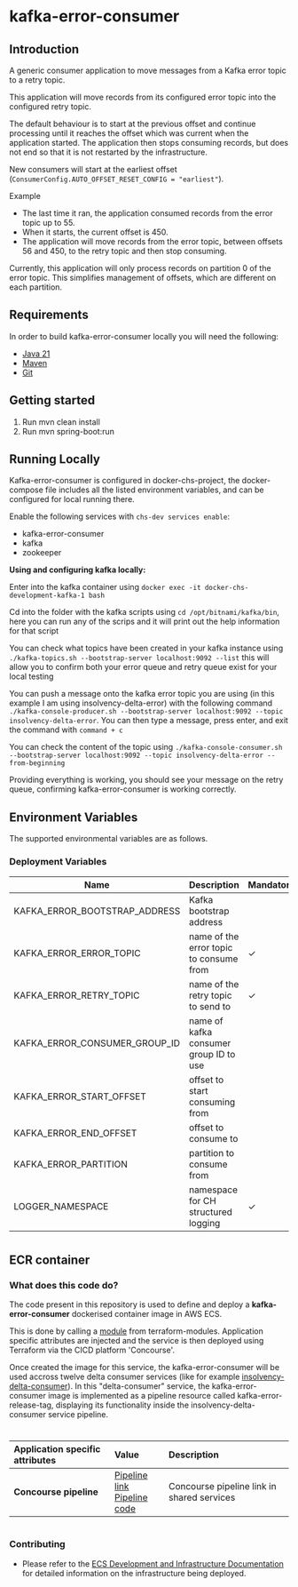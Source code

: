 # kafka-error-consumer

## Introduction

A generic consumer application to move messages from a Kafka error topic to a retry topic.

This application will move records from its configured error topic into the configured retry topic.

The default behaviour is to start at the previous offset and continue processing until it reaches the offset which was current when the application started. The application then stops consuming records, but does not end so that it is not restarted by the infrastructure.

New consumers will start at the earliest offset (`ConsumerConfig.AUTO_OFFSET_RESET_CONFIG = "earliest"`).

Example 

- The last time it ran, the application consumed records from the error topic up to 55.
- When it starts, the current offset is 450.
- The application will move records from the error topic, between offsets 56 and 450, to the retry topic and then stop consuming.

Currently, this application will only process records on partition 0 of the error topic. This simplifies management of offsets, which are different on each partition.

## Requirements
In order to build kafka-error-consumer locally you will need the following:
- [Java 21](https://www.oracle.com/java/technologies/downloads/#java11)
- [Maven](https://maven.apache.org/download.cgi)
- [Git](https://git-scm.com/downloads)

## Getting started
1. Run mvn clean install
2. Run mvn spring-boot:run

## Running Locally

Kafka-error-consumer is configured in docker-chs-project, the docker-compose file includes all the listed environment variables, and can be configured for local running there.

Enable the following services with `chs-dev services enable`:
- kafka-error-consumer
- kafka
- zookeeper

**Using and configuring kafka locally:**

Enter into the kafka container using `docker exec -it docker-chs-development-kafka-1 bash`

Cd into the folder with the kafka scripts using `cd /opt/bitnami/kafka/bin`, here you can run any of the scrips and it will print out the help information for that script

You can check what topics have been created in your kafka instance using `./kafka-topics.sh --bootstrap-server localhost:9092 --list`
this will allow you to confirm both your error queue and retry queue exist for your local testing

You can push a message onto the kafka error topic you are using (in this example I am using insolvency-delta-error) 
with the following command `./kafka-console-producer.sh --bootstrap-server localhost:9092 --topic insolvency-delta-error`.
You can then type a message, press enter, and exit the command with `command + c`

You can check the content of the topic using `./kafka-console-consumer.sh --bootstrap-server localhost:9092 --topic insolvency-delta-error --from-beginning`

Providing everything is working, you should see your message on the retry queue, confirming kafka-error-consumer is working correctly.

Environment Variables
---------------------
The supported environmental variables are as follows.

### Deployment Variables
Name                                      | Description                                                 | Mandatory | Default            | Example
------                                    | ------                                                      | ------    | ------             | ------
KAFKA_ERROR_BOOTSTRAP_ADDRESS             | Kafka bootstrap address                                     |           | localhost:9092     | kafka-url:9092
KAFKA_ERROR_ERROR_TOPIC                   | name of the error topic to consume from                     | ✓         |                    | insolvency-delta-error
KAFKA_ERROR_RETRY_TOPIC                   | name of the retry topic to send to                          | ✓         |                    | insolvency-delta-retry
KAFKA_ERROR_CONSUMER_GROUP_ID             | name of kafka consumer group ID to use                      |           | kafka-error        | kafka-error-2
KAFKA_ERROR_START_OFFSET                  | offset to start consuming from                              |           | (uses last offset) | 389
KAFKA_ERROR_END_OFFSET                    | offset to consume to                                        |           | (to last record)   | 389
KAFKA_ERROR_PARTITION                     | partition to consume from                                   |           | 0                  | 1
LOGGER_NAMESPACE                          | namespace for CH structured logging                         | ✓         |                    | insolvency-delta-error-consumer
#
## ECR container
### What does this code do?
The code present in this repository is used to define and deploy a __kafka-error-consumer__ dockerised container image in AWS ECS.

This is done by calling a [module](https://github.com/companieshouse/terraform-modules/tree/main/aws/ecs) from terraform-modules. Application specific attributes are injected and the service is then deployed using Terraform via the CICD platform 'Concourse'. 

Once created the image for this service, the kafka-error-consumer will be used accross twelve delta consumer services (like for example [insolvency-delta-consumer](https://ci-platform.companieshouse.gov.uk/teams/team-development/pipelines/insolvency-delta-consumer)).  In this "delta-consumer" service, the kafka-error-consumer image is implemented as a pipeline resource called kafka-error-release-tag, displaying its functionality inside the insolvency-delta-consumer service pipeline.

#
Application specific attributes | Value                                | Description
:---------|:-----------------------------------------------------------------------------|:-----------
**Concourse pipeline**     |[Pipeline link](https://ci-platform.companieshouse.gov.uk/teams/team-development/pipelines/kafka-error-consumer) <br> [Pipeline code](https://github.com/companieshouse/ci-pipelines/blob/master/pipelines/ssplatform/team-development/kafka-error-consumer)                               | Concourse pipeline link in shared services


#
### Contributing
- Please refer to the [ECS Development and Infrastructure Documentation](https://companieshouse.atlassian.net/wiki/spaces/DEVOPS/pages/4390649858/Copy+of+ECS+Development+and+Infrastructure+Documentation+Updated) for detailed information on the infrastructure being deployed.

